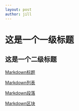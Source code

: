 ```yaml
---
layout: post
author: jill
---
```

# 这是一个一级标题

## 这是一个二级标题

[Markdown标题]()

[Markdown列表]()

[Markdown段落]()

[Markdown区块]()